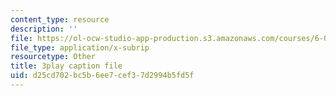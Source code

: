 ```yaml
---
content_type: resource
description: ''
file: https://ol-ocw-studio-app-production.s3.amazonaws.com/courses/6-00sc-introduction-to-computer-science-and-programming-spring-2011/d25cd702bc5b6ee7cef37d2994b5fd5f_Q148jV9ljPM.srt
file_type: application/x-subrip
resourcetype: Other
title: 3play caption file
uid: d25cd702-bc5b-6ee7-cef3-7d2994b5fd5f
---
```

